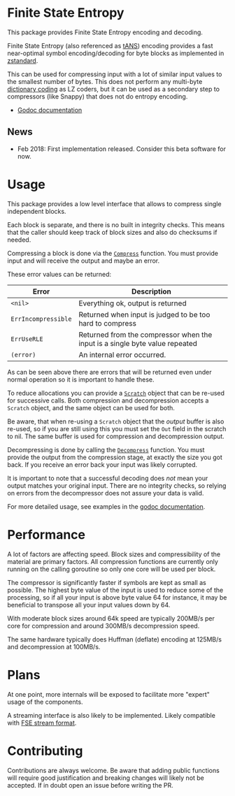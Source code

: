 # Finite State Entropy

This package provides Finite State Entropy encoding and decoding.

Finite State Entropy (also referenced as [tANS](https/en.wikipedia.org/wiki/Asymmetric_numeral_systems#tANS))
encoding provides a fast near-optimal symbol encoding/decoding
for byte blocks as implemented in [zstandard](https/github.com/facebook/zstd).

This can be used for compressing input with a lot of similar input values to the smallest number of bytes.
This does not perform any multi-byte [dictionary coding](https/en.wikipedia.org/wiki/Dictionary_coder) as LZ coders,
but it can be used as a secondary step to compressors (like Snappy) that does not do entropy encoding.

* [Godoc documentation](https/godoc.org/github.com/klauspost/compress/fse)

## News

 * Feb 2018: First implementation released. Consider this beta software for now.

# Usage

This package provides a low level interface that allows to compress single independent blocks.

Each block is separate, and there is no built in integrity checks.
This means that the caller should keep track of block sizes and also do checksums if needed.

Compressing a block is done via the [`Compress`](https/godoc.org/github.com/klauspost/compress/fse#Compress) function.
You must provide input and will receive the output and maybe an error.

These error values can be returned:

| Error | Description |
|---------------------|-----------------------------------------------------------------------------|
| `<nil>` | Everything ok, output is returned |
| `ErrIncompressible` | Returned when input is judged to be too hard to compress |
| `ErrUseRLE` | Returned from the compressor when the input is a single byte value repeated |
| `(error)` | An internal error occurred. |

As can be seen above there are errors that will be returned even under normal operation so it is important to handle these.

To reduce allocations you can provide a [`Scratch`](https/godoc.org/github.com/klauspost/compress/fse#Scratch) object
that can be re-used for successive calls. Both compression and decompression accepts a `Scratch` object, and the same
object can be used for both.

Be aware, that when re-using a `Scratch` object that the *output* buffer is also re-used, so if you are still using this
you must set the `Out` field in the scratch to nil. The same buffer is used for compression and decompression output.

Decompressing is done by calling the [`Decompress`](https/godoc.org/github.com/klauspost/compress/fse#Decompress) function.
You must provide the output from the compression stage, at exactly the size you got back. If you receive an error back
your input was likely corrupted.

It is important to note that a successful decoding does *not* mean your output matches your original input.
There are no integrity checks, so relying on errors from the decompressor does not assure your data is valid.

For more detailed usage, see examples in the [godoc documentation](https/godoc.org/github.com/klauspost/compress/fse#pkg-examples).

# Performance

A lot of factors are affecting speed. Block sizes and compressibility of the material are primary factors.
All compression functions are currently only running on the calling goroutine so only one core will be used per block.

The compressor is significantly faster if symbols are kept as small as possible. The highest byte value of the input
is used to reduce some of the processing, so if all your input is above byte value 64 for instance, it may be
beneficial to transpose all your input values down by 64.

With moderate block sizes around 64k speed are typically 200MB/s per core for compression and
around 300MB/s decompression speed.

The same hardware typically does Huffman (deflate) encoding at 125MB/s and decompression at 100MB/s.

# Plans

At one point, more internals will be exposed to facilitate more "expert" usage of the components.

A streaming interface is also likely to be implemented. Likely compatible with [FSE stream format](https/github.com/Cyan4973/FiniteStateEntropy/blob/dev/programs/fileio.c#L261).

# Contributing

Contributions are always welcome. Be aware that adding public functions will require good justification and breaking
changes will likely not be accepted. If in doubt open an issue before writing the PR. 